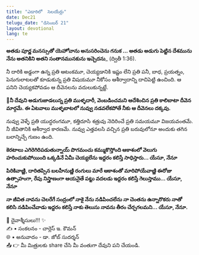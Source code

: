 ```yaml
---
title: "ఎడారిలో  సెలయేర్లు"
date: Dec21
telugu_date: "డిసెంబర్ 21"
layout: devotional
lang: te
---
```


**అతడు పూర్ణ మనస్సుతో యెహోవాను అనుసరించెను గనుక ... అతడు అడుగు పెట్టిన దేశమును నేను అతనికిని అతని సంతానమునకును ఇచ్చెదను**_ (ద్వితీ 1:36).

నీ దారికి అడ్డంగా ఉన్న ప్రతి ఆటంకమూ, చెయ్యడానికి ఇష్టం లేని ప్రతి పనీ, బాధ, ప్రయత్నం, పెనుగులాటలతో కూడుకున్న ప్రతి విషయమూ నీకోసం ఆశీర్వాదాన్ని దాచిపెట్టి ఉంచింది. ఆ పనిని చెయ్యకపోవడం ఆ దీవెనలను వదులుకున్నట్టే.

**📖నీ దేవుని అడుగుజాడలున్న ప్రతి ముళ్ళదారీ, వెంబడించమని ఆదేశించిన ప్రతి కాలిబాటా దీవెన మార్గమే. ఈ ఏటవాలు ముళ్ళబాటలో నువ్వు నడవలేకపోతే నీకు ఆ దీవెనలు దక్కవు.**

నువ్వు వెళ్ళే ప్రతి యుద్ధరంగమూ, కత్తిదూసి శత్రువు నెదిరించే ప్రతి సమయమూ విజయవంతమే. నీ జీవితానికి ఆశీర్వాద కారణమే. నువ్వు ఎత్తవలసి వచ్చిన ప్రతి బరువులోనూ అందుకు తగిన బలాన్నిచ్చే గుణం ఉంది.

**కెరటాలు ఎగిరెగిరిపడుతున్నాయ్ పొగమంచు కమ్ముకొస్తోంది ఆకాశంలో వెలుగు హరించుకుపోయింది ఒక్కడినే ఏమీ చెయ్యలేను ఇద్దరం కలిస్తే సాధిస్తారు… యేసూ, నేనూ**

**పిరికివాణ్ణి, దారితప్పిన బలహీనుణ్ణి రంగులు మారే ఆకాశంతో మారిపోయేవాణ్ణి ఈరోజు ఉత్సాహంగా, రేపు నిస్త్రాణంగా ఆయనైతే పట్టు వదలడు ఇద్దరం కలిస్తే గెలుస్తాము… యేసూ, నేనూ**

**నా జీవిత నావను చెలరేగే సంద్రంలో నాకై నేను నడిపించలేను నా చెంతను ఉన్నారొకరు నాతో కలిసి నడిపించేవాడు ఇద్దరం కలిస్తే నాకు తెలుసు నావను తీరం చేర్చగలమని… యేసూ, నేనూ.**

<div class="blessing">🙏 <span class="bless-text">దైవాశ్శీసులు!!!</span> ✨</div>

<div class="credit">✍️ <span class="credit-text">▪ సంకలనం - చార్లెస్ ఇ. కౌమన్</span></div>
<div class="credit">🌐 <span class="credit-text">▪ అనువాదం - డా. జోబ్ సుదర్శన్</span></div>


<div class="share">📤 👉 <span class="share-text">మీ మిత్రులకు share చేసి మీ వంతుగా దేవుని పని చేయండి.</span></div>
